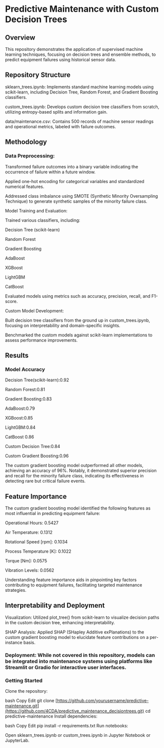 # Predictive Maintenance with Custom Decision Trees
## Overview
This repository demonstrates the application of supervised machine learning techniques, focusing on decision trees and ensemble methods, to predict equipment failures using historical sensor data.

## Repository Structure
sklearn_trees.ipynb: Implements standard machine learning models using scikit-learn, including Decision Tree, Random Forest, and Gradient Boosting classifiers.

custom_trees.ipynb: Develops custom decision tree classifiers from scratch, utilizing entropy-based splits and information gain.

data/maintenance.csv: Contains 500 records of machine sensor readings and operational metrics, labeled with failure outcomes.

## Methodology
### Data Preprocessing:

Transformed failure outcomes into a binary variable indicating the occurrence of failure within a future window.

Applied one-hot encoding for categorical variables and standardized numerical features.

Addressed class imbalance using SMOTE (Synthetic Minority Oversampling Technique) to generate synthetic samples of the minority failure class.

Model Training and Evaluation:

Trained various classifiers, including:

Decision Tree (scikit-learn)

Random Forest

Gradient Boosting

AdaBoost

XGBoost

LightGBM

CatBoost

Evaluated models using metrics such as accuracy, precision, recall, and F1-score.

Custom Model Development:

Built decision tree classifiers from the ground up in custom_trees.ipynb, focusing on interpretability and domain-specific insights.

Benchmarked the custom models against scikit-learn implementations to assess performance improvements.

## Results
### Model	Accuracy
Decision Tree(scikit-learn):0.92

Random Forest:0.81

Gradient Boosting:0.83

AdaBoost:0.79

XGBoost:0.85

LightGBM:0.84

CatBoost	0.86

Custom Decision Tree:0.84

Custom Gradient Boosting:0.96

The custom gradient boosting model outperformed all other models, achieving an accuracy of 96%. Notably, it demonstrated superior precision and recall for the minority failure class, indicating its effectiveness in detecting rare but critical failure events.

## Feature Importance
The custom gradient boosting model identified the following features as most influential in predicting equipment failure:

Operational Hours: 0.5427

Air Temperature: 0.1312

Rotational Speed [rpm]: 0.1034

Process Temperature [K]: 0.1022

Torque [Nm]: 0.0575

Vibration Levels: 0.0562


Understanding feature importance aids in pinpointing key factors contributing to equipment failures, facilitating targeted maintenance strategies.

## Interpretability and Deployment
Visualization: Utilized plot_tree() from scikit-learn to visualize decision paths in the custom decision tree, enhancing interpretability.

SHAP Analysis: Applied SHAP (SHapley Additive exPlanations) to the custom gradient boosting model to elucidate feature contributions on a per-instance basis.

### Deployment: While not covered in this repository, models can be integrated into maintenance systems using platforms like Streamlit or Gradio for interactive user interfaces.

### Getting Started
Clone the repository:

bash
Copy
Edit
git clone [https://github.com/yourusername/predictive-maintenance.git](https://github.com/4CDA/predictive_maintenance_decisiontrees.git)
cd predictive-maintenance
Install dependencies:

bash
Copy
Edit
pip install -r requirements.txt
Run notebooks:

Open sklearn_trees.ipynb or custom_trees.ipynb in Jupyter Notebook or JupyterLab.


